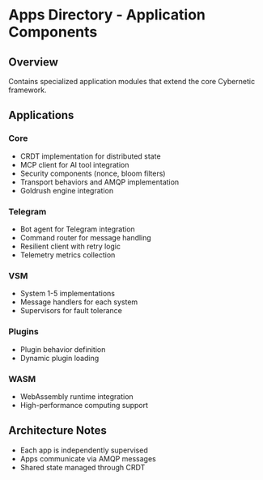 # Apps Directory - Application Components

## Overview
Contains specialized application modules that extend the core Cybernetic framework.

## Applications

### Core
- CRDT implementation for distributed state
- MCP client for AI tool integration
- Security components (nonce, bloom filters)
- Transport behaviors and AMQP implementation
- Goldrush engine integration

### Telegram
- Bot agent for Telegram integration
- Command router for message handling
- Resilient client with retry logic
- Telemetry metrics collection

### VSM
- System 1-5 implementations
- Message handlers for each system
- Supervisors for fault tolerance

### Plugins
- Plugin behavior definition
- Dynamic plugin loading

### WASM
- WebAssembly runtime integration
- High-performance computing support

## Architecture Notes
- Each app is independently supervised
- Apps communicate via AMQP messages
- Shared state managed through CRDT
